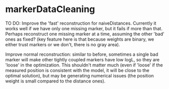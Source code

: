 # markerDataCleaning

TO DO:
Improve the 'fast' reconstruction for naiveDistances. Currently it works well if we have only one missing marker, but it fails if more than that.
Perhaps reconstruct one missing marker at a time, assuming the other 'bad' ones as fixed? (key feature here is that because weights are binary, we either trust markers or we don't, there is no gray area).

Improve normal reconstruction: similar to before, sometimes a single bad marker will make other tightly coupled markers have low logL, so they are 'loose' in the optimization.
This shouldn't matter much (even if 'loose' if the measured position is consistent with the model, it will be close to the optimal solution), but may be generating numerical issues (the position weight is small compared to the distance ones).
